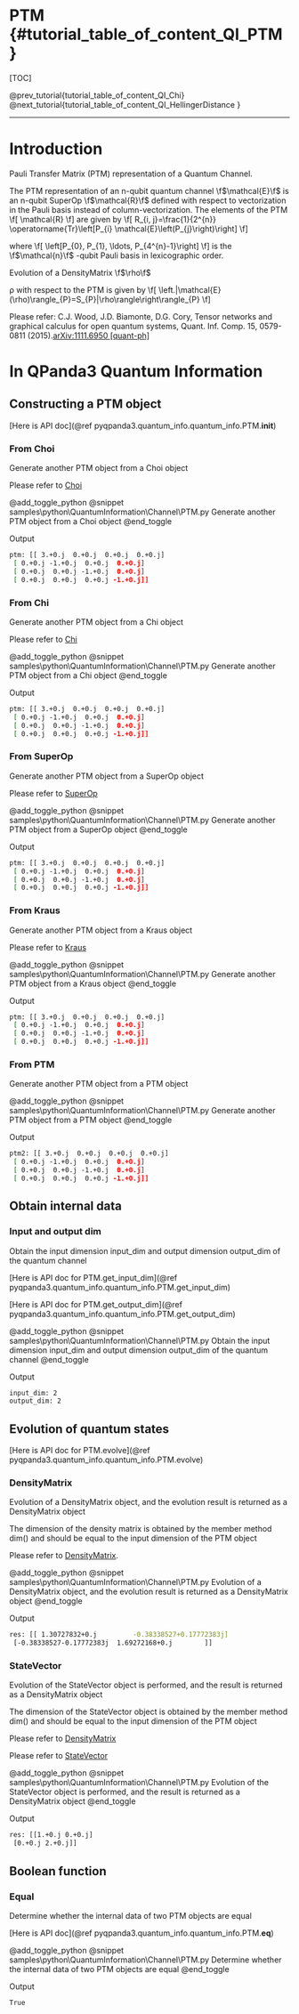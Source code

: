 PTM  {#tutorial_table_of_content_QI_PTM}
=============================================================================

[TOC]

@prev_tutorial{tutorial_table_of_content_QI_Chi}
@next_tutorial{tutorial_table_of_content_QI_HellingerDistance }

-------------------------------------------------------------------------------------------------------------------------------

# Introduction

Pauli Transfer Matrix (PTM) representation of a Quantum Channel.

The PTM representation of an 
n-qubit quantum channel  \f$\mathcal{E}\f$ is an 
n-qubit SuperOp \f$\mathcal{R}\f$ defined with respect to vectorization in the Pauli basis instead of column-vectorization. The elements of the PTM 
\f[
\mathcal{R}
\f]
are given by
\f[
R_{i, j}=\frac{1}{2^{n}} \operatorname{Tr}\left[P_{i} \mathcal{E}\left(P_{j}\right)\right]
\f]

where 
\f[
\left[P_{0}, P_{1}, \ldots, P_{4^{n}-1}\right]
\f]
is the \f$\mathcal{n}\f$ -qubit Pauli basis in lexicographic order.

Evolution of a DensityMatrix \f$\rho\f$

ρ with respect to the PTM is given by
\f[
    \left.|\mathcal{E}(\rho)\rangle_{P}=S_{P}|\rho\rangle\right\rangle_{P}
\f]

Please refer: C.J. Wood, J.D. Biamonte, D.G. Cory, Tensor networks and graphical calculus for open quantum systems, Quant. Inf. Comp. 15, 0579-0811 (2015).[arXiv:1111.6950 [quant-ph]](https://arxiv.org/abs/1111.6950)

# In QPanda3 Quantum Information

## Constructing a PTM object

[Here is API doc](@ref pyqpanda3.quantum_info.quantum_info.PTM.__init__)

### From Choi

Generate another PTM object from a Choi object

Please refer to [Choi](#tutorial_table_of_content_QI_Choi)

@add_toggle_python
    @snippet samples\python\QuantumInformation\Channel\PTM.py Generate another PTM object from a Choi object
@end_toggle

Output
```bash
ptm: [[ 3.+0.j  0.+0.j  0.+0.j  0.+0.j]
 [ 0.+0.j -1.+0.j  0.+0.j  0.+0.j]
 [ 0.+0.j  0.+0.j -1.+0.j  0.+0.j]
 [ 0.+0.j  0.+0.j  0.+0.j -1.+0.j]]
```


### From Chi

Generate another PTM object from a Chi object

Please refer to [Chi](#tutorial_table_of_content_QI_Chi)


@add_toggle_python
    @snippet samples\python\QuantumInformation\Channel\PTM.py Generate another PTM object from a Chi object
@end_toggle

Output
```bash
ptm: [[ 3.+0.j  0.+0.j  0.+0.j  0.+0.j]
 [ 0.+0.j -1.+0.j  0.+0.j  0.+0.j]
 [ 0.+0.j  0.+0.j -1.+0.j  0.+0.j]
 [ 0.+0.j  0.+0.j  0.+0.j -1.+0.j]]
```

### From SuperOp

Generate another PTM object from a SuperOp object

Please refer to [SuperOp](#tutorial_table_of_content_QI_SuperOp)

@add_toggle_python
    @snippet samples\python\QuantumInformation\Channel\PTM.py Generate another PTM object from a SuperOp object
@end_toggle

Output
```bash
ptm: [[ 3.+0.j  0.+0.j  0.+0.j  0.+0.j]
 [ 0.+0.j -1.+0.j  0.+0.j  0.+0.j]
 [ 0.+0.j  0.+0.j -1.+0.j  0.+0.j]
 [ 0.+0.j  0.+0.j  0.+0.j -1.+0.j]]
```

### From Kraus

Generate another PTM object from a Kraus object

Please refer to [Kraus](#tutorial_table_of_content_QI_Kraus)

@add_toggle_python
    @snippet samples\python\QuantumInformation\Channel\PTM.py Generate another PTM object from a Kraus object
@end_toggle

Output
```bash
ptm: [[ 3.+0.j  0.+0.j  0.+0.j  0.+0.j]
 [ 0.+0.j -1.+0.j  0.+0.j  0.+0.j]
 [ 0.+0.j  0.+0.j -1.+0.j  0.+0.j]
 [ 0.+0.j  0.+0.j  0.+0.j -1.+0.j]]
```

### From PTM
Generate another PTM object from a PTM object

@add_toggle_python
    @snippet samples\python\QuantumInformation\Channel\PTM.py Generate another PTM object from a PTM object
@end_toggle

Output
```bash
ptm2: [[ 3.+0.j  0.+0.j  0.+0.j  0.+0.j]
 [ 0.+0.j -1.+0.j  0.+0.j  0.+0.j]
 [ 0.+0.j  0.+0.j -1.+0.j  0.+0.j]
 [ 0.+0.j  0.+0.j  0.+0.j -1.+0.j]]
```

## Obtain internal data

### Input and output dim

Obtain the input dimension input_dim and output dimension output_dim of the quantum channel

[Here is API doc for PTM.get_input_dim](@ref pyqpanda3.quantum_info.quantum_info.PTM.get_input_dim)

[Here is API doc for PTM.get_output_dim](@ref pyqpanda3.quantum_info.quantum_info.PTM.get_output_dim)

@add_toggle_python
    @snippet samples\python\QuantumInformation\Channel\PTM.py Obtain the input dimension input_dim and output dimension output_dim of the quantum channel
@end_toggle

Output
```bash 
input_dim: 2
output_dim: 2
```

## Evolution of quantum states

[Here is API doc for PTM.evolve](@ref pyqpanda3.quantum_info.quantum_info.PTM.evolve)
### DensityMatrix

Evolution of a DensityMatrix object, and the evolution result is returned as a DensityMatrix object

The dimension of the density matrix is obtained by the member method dim() and should be equal to the input dimension of the PTM object

Please refer to [DensityMatrix](#tutorial_table_of_content_QI_DensityMatrix).

@add_toggle_python
    @snippet samples\python\QuantumInformation\Channel\PTM.py Evolution of a DensityMatrix object, and the evolution result is returned as a DensityMatrix object
@end_toggle

Output
```bash
res: [[ 1.30727832+0.j         -0.38338527+0.17772383j]
 [-0.38338527-0.17772383j  1.69272168+0.j        ]]
```
### StateVector

Evolution of the StateVector object is performed, and the result is returned as a DensityMatrix object

The dimension of the StateVector object is obtained by the member method dim() and should be equal to the input dimension of the PTM object

Please refer to [DensityMatrix](#tutorial_table_of_content_QI_DensityMatrix)

Please refer to [StateVector](#tutorial_table_of_content_QI_StateVector)

@add_toggle_python
    @snippet samples\python\QuantumInformation\Channel\PTM.py Evolution of the StateVector object is performed, and the result is returned as a DensityMatrix object
@end_toggle

Output
```bash
res: [[1.+0.j 0.+0.j]
 [0.+0.j 2.+0.j]]
```

## Boolean function

### Equal
Determine whether the internal data of two PTM objects are equal

[Here is API doc](@ref pyqpanda3.quantum_info.quantum_info.PTM.__eq__)

@add_toggle_python
    @snippet samples\python\QuantumInformation\Channel\PTM.py Determine whether the internal data of two PTM objects are equal
@end_toggle

Output
```bash
True
```

